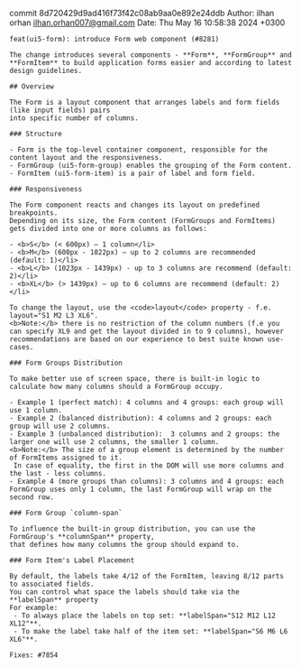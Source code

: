 commit 8d720429d9ad416f73f42c08ab9aa0e892e24ddb
Author: ilhan orhan <ilhan.orhan007@gmail.com>
Date:   Thu May 16 10:58:38 2024 +0300

    feat(ui5-form): introduce Form web component (#8281)
    
    The change introduces several components - **Form**, **FormGroup** and **FormItem** to build application forms easier and according to latest design guidelines.
    
    ## Overview
    
    The Form is a layout component that arranges labels and form fields (like input fields) pairs
    into specific number of columns.
    
    ### Structure
    
    - Form is the top-level container component, responsible for the content layout and the responsiveness.
    - FormGroup (ui5-form-group) enables the grouping of the Form content.
    - FormItem (ui5-form-item) is a pair of label and form field.
    
    ### Responsiveness
    
    The Form component reacts and changes its layout on predefined breakpoints.
    Depending on its size, the Form content (FormGroups and FormItems) gets divided into one or more columns as follows:
    
    - <b>S</b> (< 600px) – 1 column</li>
    - <b>M</b> (600px - 1022px) – up to 2 columns are recommended (default: 1)</li>
    - <b>L</b> (1023px - 1439px) - up to 3 columns are recommend (default: 2)</li>
    - <b>XL</b> (> 1439px) – up to 6 columns are recommend (default: 2)</li>
    
    To change the layout, use the <code>layout</code> property - f.e. layout="S1 M2 L3 XL6".
    <b>Note:</b> there is no restriction of the column numbers (f.e you can specify XL9 and get the layout divided in to 9 columns), however recommendations are based on our experience to best suite known use-cases.
    
    ### Form Groups Distribution
    
    To make better use of screen space, there is built-in logic to calculate how many columns should a FormGroup occupy.
    
    - Example 1 (perfect match): 4 columns and 4 groups: each group will use 1 column.
    - Example 2 (balanced distribution): 4 columns and 2 groups: each group will use 2 columns.
    - Example 3 (unbalanced distribution):  3 columns and 2 groups: the larger one will use 2 columns, the smaller 1 column.
    <b>Note:</b> The size of a group element is determined by the number of FormItems assigned to it.
     In case of equality, the first in the DOM will use more columns and the last - less columns.
    - Example 4 (more groups than columns): 3 columns and 4 groups: each FormGroup uses only 1 column, the last FormGroup will wrap on the second row.
    
    ### Form Group `column-span`
    
    To influence the built-in group distribution, you can use the FormGroup's **columnSpan** property,
    that defines how many columns the group should expand to.
    
    ### Form Item's Label Placement
    
    By default, the labels take 4/12 of the FormItem, leaving 8/12 parts to associated fields.
    You can control what space the labels should take via the **labelSpan** property
    For example:
     - To always place the labels on top set: **labelSpan="S12 M12 L12 XL12"**.
     - To make the label take half of the item set: **labelSpan="S6 M6 L6 XL6"**.
    
    Fixes: #7854
